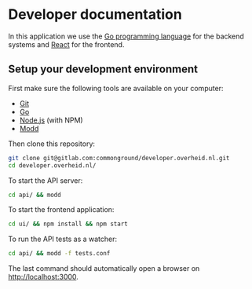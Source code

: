 # Developer documentation
In this application we use the [Go programming language](https://golang.org) for the backend systems and [React](https://reactjs.org/) for the frontend.

## Setup your development environment
First make sure the following tools are available on your computer:

* [Git](https://git-scm.com/)
* [Go](https://golang.org/doc/install)
* [Node.js](https://nodejs.org/) (with NPM)
* [Modd](https://github.com/cortesi/modd)

Then clone this repository:

```bash
git clone git@gitlab.com:commonground/developer.overheid.nl.git
cd developer.overheid.nl/
```

To start the API server:

```bash
cd api/ && modd
```

To start the frontend application:

```bash
cd ui/ && npm install && npm start
```

To run the API tests as a watcher:

```bash
cd api/ && modd -f tests.conf
```

The last command should automatically open a browser on [http://localhost:3000](http://localhost:3000/).
